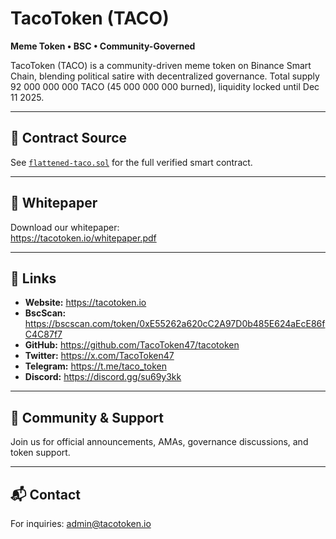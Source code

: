 # TacoToken (TACO)

**Meme Token • BSC • Community-Governed**

TacoToken (TACO) is a community-driven meme token on Binance Smart Chain, blending political satire with decentralized governance. Total supply 92 000 000 000 TACO (45 000 000 000 burned), liquidity locked until Dec 11 2025.

---

## 📜 Contract Source

See [`flattened-taco.sol`](./flattened-taco.sol) for the full verified smart contract.

---

## 📄 Whitepaper

Download our whitepaper:  
https://tacotoken.io/whitepaper.pdf

---

## 🔗 Links

- **Website:** https://tacotoken.io  
- **BscScan:** https://bscscan.com/token/0xE55262a620cC2A97D0b485E624aEcE86fC4C87f7  
- **GitHub:** https://github.com/TacoToken47/tacotoken  
- **Twitter:** https://x.com/TacoToken47  
- **Telegram:** https://t.me/taco_token  
- **Discord:** https://discord.gg/su69y3kk  

---

## 👥 Community & Support

Join us for official announcements, AMAs, governance discussions, and token support.

---

## 📬 Contact

For inquiries: admin@tacotoken.io
